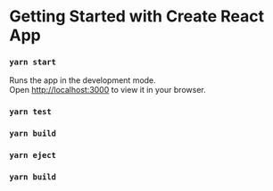# Getting Started with Create React App

### `yarn start`

Runs the app in the development mode.\
Open [http://localhost:3000](http://localhost:3000) to view it in your browser.

### `yarn test`

### `yarn build`

### `yarn eject`

### `yarn build` 